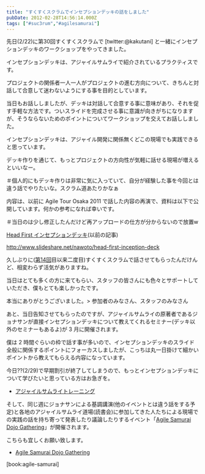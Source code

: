 ```yaml
---
title: "すくすくスクラムでインセプションデッキの話をしました"
pubDate: 2012-02-28T14:56:14.000Z
tags: ["#suc3rum","#agilesamurai"]
---
```


先日(2/22)に第30回すくすくスクラムで [twitter:@kakutani] と一緒にインセプションデッキのワークショップをやってきました。

インセプションデッキは、アジャイルサムライで紹介されているプラクティスです。

プロジェクトの関係者一人一人がプロジェクトの進む方向について、きちんと対話して合意して迷わないようにする事を目的としています。

当日もお話ししましたが、デッキは対話して合意する事に意味があり、それを促す手軽な方法です。ついスライドを完成させる事に意識が向きがちになりますが、そうならないためのポイントについてワークショップを交えてお話ししました。

インセプションデッキは、アジャイル開発に関係無くどこの現場でも実践できると思っています。

デッキ作りを通じて、もっとプロジェクトの方向性が気軽に話せる現場が増えるといいなー。

＃個人的にもデッキ作りは非常に気に入っていて、自分が経験した事を今回とは違う話でやりたいな。スクラム道あたりかなぁ

内容は、以前に Agile Tour Osaka 2011 で話した内容の再演で、資料は以下で公開しています。何かの参考になれば幸いです。

＃当日のは少し修正したんだけど再アップロードの仕方が分からないので放置w

[Head First インセプションデッキ](http://d.hatena.ne.jp/nawoto/20111011/1318303619)(以前の記事)

http://www.slideshare.net/nawoto/head-first-inception-deck

久しぶりに([第14回](http://d.hatena.ne.jp/nawoto/20100611/1276222826)目以来二度目)すくすくスクラムで話させてもらったんだけんど、相変わらず活気がありますね。

当日はとても多くの方に来てもらい、スタッフの皆さんにも色々とサポートしていただき、僕もとても楽しかったです。

本当にありがとうございました。> 参加者のみなさん、スタッフのみなさん

あと、当日告知させてもらったのですが、アジャイルサムライの原著者であるジョナサンが直接インセプションデッキについて教えてくれるセミナー(デッキ以外のセミナーもあるよ)が 3 月に開催されます。

僕は 2 時間ぐらいの枠で話す事が多いので、インセプションデッキのスライド全般に関係するポイントにフォーカスしましたが、こっちは丸一日掛けて細かいポイントから教えてもらえる内容になっています。

今日??(2/29)で早期割引が終了してしまうので、もっとインセプションデッキについて学びたいと思っている方はお急ぎを。

- [アジャイルサムライトレーニング](http://agile-samurai-ja.github.com/training/)

そして、同じ週にジョナサンによる基調講演(他のイベントとは違う話をする予定)と各地のアジャイルサムライ道場(読書会)に参加してきた人たちによる現場での実践の話を持ち寄って発表したり議論したりするイベント「[Agile Samurai Dojo Gathering](http://agile-samurai-ja.github.com/dojo-gathering/2012/index.html)」が開催されます。

こちらも宜しくお願い致します。

- [Agile Samurai Dojo Gathering](http://agile-samurai-ja.github.com/dojo-gathering/2012/index.html)


[book:agile-samurai]
